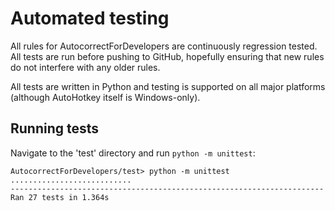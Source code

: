 # Automated testing

All rules for AutocorrectForDevelopers are continuously regression tested. All tests are run before pushing to GitHub, hopefully ensuring that new rules do not interfere with any older rules.

All tests are written in Python and testing is supported on all major platforms (although AutoHotkey itself is Windows-only).

## Running tests

Navigate to the 'test' directory and run `python -m unittest`:

```
AutocorrectForDevelopers/test> python -m unittest
...........................
----------------------------------------------------------------------
Ran 27 tests in 1.364s
```
